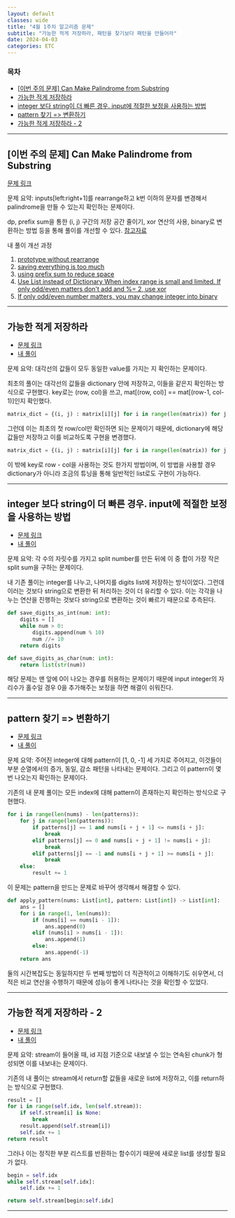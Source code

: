 ```yaml
---
layout: default
classes: wide
title: "4월 1주차 알고리즘 문제"
subtitle: "가능한 적게 저장하라, 패턴을 찾기보다 패턴을 만들어라"
date: 2024-04-03
categories: ETC
---
```


### 목차

- [\[이번 주의 문제\] Can Make Palindrome from Substring](#이번-주의-문제-can-make-palindrome-from-substring)
- [가능한 적게 저장하라](#가능한-적게-저장하라)
- [integer 보다 string이 더 빠른 경우. input에 적절한 보정을 사용하는 방법](#integer-보다-string이-더-빠른-경우-input에-적절한-보정을-사용하는-방법)
- [pattern 찾기 =\> 변환하기](#pattern-찾기--변환하기)
- [가능한 적게 저장하라 - 2](#가능한-적게-저장하라---2)

---

## [이번 주의 문제] Can Make Palindrome from Substring

[문제 링크](https://leetcode.com/problems/can-make-palindrome-from-substring/description/)

문제 요약: inputs[left:right+1]를 rearrange하고 k번 이하의 문자를 변경해서 palindrome을 만들 수 있는지 확인하는 문제이다.

dp, prefix sum을 통한 (i, j) 구간의 저장 공간 줄이기, xor 연산의 사용, binary로 변환하는 방법 등을 통해 풀이를 개선할 수 있다. [참고자료](https://leetcode.com/problems/can-make-palindrome-from-substring/solutions/371999/python-100-runtime-and-memory/)

내 풀이 개선 과정

1. [prototype without rearrange](https://github.com/kaestro/algorithms_v3/commit/4e0178afb27014628516dc2a47c0c557b9969d19)
2. [saving everything is too much](https://github.com/kaestro/algorithms_v3/commit/3e5f988d9bf8e79222c52e4d2f4bb22d6034436c)
3. [using prefix sum to reduce space](https://github.com/kaestro/algorithms_v3/commit/78b0945d61b74012b3f331c2829354404e73424e)
4. [Use List instead of Dictionary When index range is small and limited. If only odd/even matters don't add and %= 2, use xor](https://github.com/kaestro/algorithms_v3/commit/f8bd0f94ea3eee84ddf7df8df5130967efc02ea5)
5. [If only odd/even number matters, you may change integer into binary](https://github.com/kaestro/algorithms_v3/commit/d3a4fbeb4c0c86ada9266748c5b848a7b8b0782f)

---

## 가능한 적게 저장하라

- [문제 링크](https://leetcode.com/problems/toeplitz-matrix/description/)
- [내 풀이](https://github.com/kaestro/algorithms_v3/commit/6208041d46052adfabceeb6c1b34685d68896482)

문제 요약: 대각선의 값들이 모두 동일한 value를 가지는 지 확인하는 문제이다.

최초의 풀이는 대각선의 값들을 dictionary 안에 저장하고, 이들을 같은지 확인하는 방식으로 구현했다. key로는 (row, col)을 쓰고, mat[(row, col)] == mat[(row-1, col-1)]인지 확인했다.

```python
matrix_dict = {(i, j) : matrix[i][j] for i in range(len(matrix)) for j in range(len(matrix[0]))}
```

그런데 이는 최초의 첫 row/col만 확인하면 되는 문제이기 때문에, dictionary에 해당 값들만 저장하고 이를 비교하도록 구현을 변경했다.

```python
matrix_dict = {(i, j) : matrix[i][j] for i in range(len(matrix)) for j in range(len(matrix[0])) if i == 0 or j == 0}
```

이 밖에 key로 row - col을 사용하는 것도 한가지 방법이며, 이 방법을 사용할 경우 dictionary가 아니라 조금의 튜닝을 통해 일반적인 list로도 구현이 가능하다.

---

## integer 보다 string이 더 빠른 경우. input에 적절한 보정을 사용하는 방법

- [문제 링크](https://leetcode.com/problems/split-with-minimum-sum/description/)
- [내 풀이](https://github.com/kaestro/algorithms_v3/commit/825c371389d1f69d10666d23fc8f38bbf650c2b3)

문제 요약: 각 수의 자릿수를 가지고 split number를 만든 뒤에 이 중 합이 가장 작은 split sum을 구하는 문제이다.

내 기존 풀이는 integer를 나누고, 나머지를 digits list에 저장하는 방식이었다. 그런데 이러는 것보다 string으로 변환한 뒤 처리하는 것이 더 유리할 수 있다. 이는 각각을 나누는 연산을 진행하는 것보다 string으로 변환하는 것이 빠르기 때문으로 추측된다.

```python
def save_digits_as_int(num: int):
    digits = []
    while num > 0:
        digits.append(num % 10)
        num //= 10
    return digits
```

```python
def save_digits_as_char(num: int):
    return list(str(num))
```

해당 문제는 맨 앞에 0이 나오는 경우를 허용하는 문제이기 때문에 input integer의 자리수가 홀수일 경우 0을 추가해주는 보정을 하면 해결이 쉬워진다.

---

## pattern 찾기 => 변환하기

- [문제 링크](https://leetcode.com/problems/number-of-subarrays-that-match-a-pattern-i/description/)
- [내 풀이](https://github.com/kaestro/algorithms_v3/commit/c0515d3bf3ab61a79de9f97679ffe965902ea9bb)

문제 요약: 주어진 integer에 대해 pattern이 [1, 0, -1] 세 가지로 주어지고, 이것들이 부분 순열에서의 증가, 동일, 감소 패턴을 나타내는 문제이다. 그리고 이 pattern이 몇 번 나오는지 확인하는 문제이다.

기존의 내 문제 풀이는 모든 index에 대해 pattern이 존재하는지 확인하는 방식으로 구현했다.

```python
for i in range(len(nums) - len(patterns)):
    for j in range(len(patterns)):
        if patterns[j] == 1 and nums[i + j + 1] <= nums[i + j]:
            break
        elif patterns[j] == 0 and nums[i + j + 1] != nums[i + j]:
            break
        elif patterns[j] == -1 and nums[i + j + 1] >= nums[i + j]:
            break
    else:
        result += 1
```

이 문제는 pattern을 만드는 문제로 바꾸어 생각해서 해결할 수 있다.

```python
def apply_pattern(nums: List[int], pattern: List[int]) -> List[int]:
    ans = []
    for i in range(1, len(nums)):
        if (nums[i] == nums[i - 1]):
            ans.append(0)
        elif (nums[i] > nums[i - 1]):
            ans.append(1)
        else:
            ans.append(-1)
    return ans
```

둘의 시간복잡도는 동일하지만 두 번째 방법이 더 직관적이고 이해하기도 쉬우면서, 더 적은 비교 연산을 수행하기 때문에 성능이 좋게 나타나는 것을 확인할 수 있었다.

---

## 가능한 적게 저장하라 - 2

- [문제 링크](https://leetcode.com/problems/design-an-ordered-stream/description/)
- [내 풀이](https://github.com/kaestro/algorithms_v3/commit/f38f736837c54887b8a31bbb59a0806a8b7f2c7b)

문제 요약: stream이 들어올 때, id 지점 기준으로 내보낼 수 있는 연속된 chunk가 형성되면 이를 내보내는 문제이다.

기존의 내 풀이는 stream에서 return할 값들을 새로운 list에 저장하고, 이를 return하는 방식으로 구현했다.

```python
result = []
for i in range(self.idx, len(self.stream)):
    if self.stream[i] is None:
        break
    result.append(self.stream[i])
    self.idx += 1
return result
```

그러나 이는 정직한 부분 리스트를 반환하는 함수이기 때문에 새로운 list를 생성할 필요가 없다.

```python
begin = self.idx
while self.stream[self.idx]:
    self.idx += 1

return self.stream[begin:self.idx]
```

---
